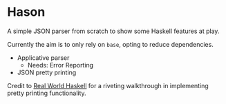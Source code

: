 # Hason 
A simple JSON parser from scratch to show some Haskell features at play. 

Currently the aim is to only rely on `base`, opting to reduce dependencies.

* Applicative parser
    - Needs: Error Reporting
* JSON pretty printing

Credit to [Real World Haskell](http://book.realworldhaskell.org/read/writing-a-library-working-with-json-data.html) for a riveting walkthrough in implementing pretty printing functionality.